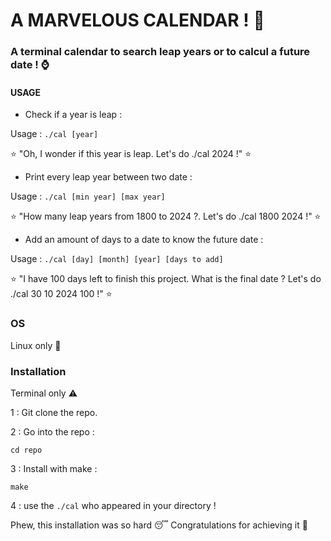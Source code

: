 # A MARVELOUS CALENDAR ! 📆
### A terminal calendar to search leap years or to calcul a future date ! ⌚

#### USAGE
- Check if a year is leap :

Usage : ```./cal [year]```

⭐ "Oh, I wonder if this year is leap. Let's do ./cal 2024 !" ⭐

- Print every leap year between two date :

Usage : ```./cal [min year] [max year]```


⭐ "How many leap years from 1800 to 2024 ?. Let's do ./cal 1800 2024 !" ⭐

- Add an amount of days to a date to know the future date :

Usage : ```./cal [day] [month] [year] [days to add]```

⭐ "I have 100 days left to finish this project. What is the final date ? Let's do ./cal 30 10 2024 100 !" ⭐

### OS
Linux only 🐧

### Installation
Terminal only ⚠️

1 : Git clone the repo.

2 : Go into the repo :
```shell
cd repo
```
3 : Install with make :
```
make
```
4 : use the ```./cal``` who appeared in your directory !

Phew, this installation was so hard 😴 Congratulations for achieving it 🥳
